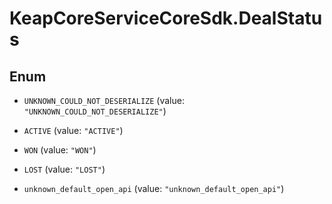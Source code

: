 # KeapCoreServiceCoreSdk.DealStatus

## Enum


* `UNKNOWN_COULD_NOT_DESERIALIZE` (value: `"UNKNOWN_COULD_NOT_DESERIALIZE"`)

* `ACTIVE` (value: `"ACTIVE"`)

* `WON` (value: `"WON"`)

* `LOST` (value: `"LOST"`)

* `unknown_default_open_api` (value: `"unknown_default_open_api"`)


